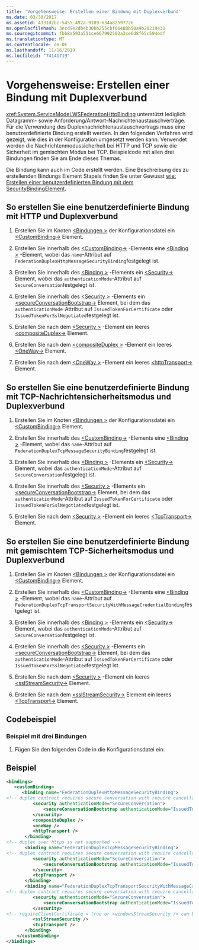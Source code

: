 ```yaml
---
title: 'Vorgehensweise: Erstellen einer Bindung mit Duplexverbund'
ms.date: 03/30/2017
ms.assetid: 4331d2bc-5455-492a-9189-634a82597726
ms.openlocfilehash: 3ecd9e2dbeb30bb255cbf66488b50a9b20219431
ms.sourcegitcommit: fbb8a593a511ce667992502a3ce6d8f65c594edf
ms.translationtype: MT
ms.contentlocale: de-DE
ms.lasthandoff: 11/16/2019
ms.locfileid: "74141719"
---
```

# <a name="how-to-create-a-duplex-federated-binding"></a>Vorgehensweise: Erstellen einer Bindung mit Duplexverbund

<xref:System.ServiceModel.WSFederationHttpBinding> unterstützt lediglich Datagramm- sowie Anforderung/Antwort-Nachrichtenaustauschverträge. Für die Verwendung des Duplexnachrichtenaustauschvertrags muss eine benutzerdefinierte Bindung erstellt werden. In den folgenden Verfahren wird gezeigt, wie dies in der Konfiguration umgesetzt werden kann. Verwendet werden die Nachrichtenmodussicherheit bei HTTP und TCP sowie die Sicherheit im gemischten Modus bei TCP. Beispielcode mit allen drei Bindungen finden Sie am Ende dieses Themas.

Die Bindung kann auch im Code erstellt werden. Eine Beschreibung des zu erstellenden Bindungs Element Stapels finden Sie unter Gewusst [wie: Erstellen einer benutzerdefinierten Bindung mit dem SecurityBindingElement](../../../../docs/framework/wcf/feature-details/how-to-create-a-custom-binding-using-the-securitybindingelement.md).

## <a name="to-create-a-duplex-federated-custom-binding-with-http"></a>So erstellen Sie eine benutzerdefinierte Bindung mit HTTP und Duplexverbund

1. Erstellen Sie im Knoten [\<Bindungen >](../../../../docs/framework/configure-apps/file-schema/wcf/bindings.md) der Konfigurationsdatei ein [\<CustomBinding->](../../../../docs/framework/configure-apps/file-schema/wcf/custombinding.md) Element.

2. Erstellen Sie innerhalb des [\<CustomBinding->](../../../../docs/framework/configure-apps/file-schema/wcf/custombinding.md) -Elements eine [\<Binding >](../../configure-apps/file-schema/wcf/bindings.md) -Element, wobei das `name`-Attribut auf `FederationDuplexHttpMessageSecurityBinding`festgelegt ist.

3. Erstellen Sie innerhalb des [\<Binding >](../../configure-apps/file-schema/wcf/bindings.md) -Elements ein [\<Security->](../../../../docs/framework/configure-apps/file-schema/wcf/security-of-custombinding.md) Element, wobei das `authenticationMode`-Attribut auf `SecureConversation`festgelegt ist.

4. Erstellen Sie innerhalb des [\<Security >](../../../../docs/framework/configure-apps/file-schema/wcf/security-of-custombinding.md) -Elements ein [\<secureConversationBootstrap->](../../../../docs/framework/configure-apps/file-schema/wcf/secureconversationbootstrap.md) Element, bei dem das `authenticationMode`-Attribut auf `IssuedTokenForCertificate` oder `IssuedTokenForSslNegotiated`festgelegt ist.

5. Erstellen Sie nach dem [\<Security >](../../../../docs/framework/configure-apps/file-schema/wcf/security-of-custombinding.md) -Element ein leeres [\<compositeDuplex->](../../../../docs/framework/configure-apps/file-schema/wcf/compositeduplex.md) Element.

6. Erstellen Sie nach dem [\<compositeDuplex >](../../../../docs/framework/configure-apps/file-schema/wcf/compositeduplex.md) -Element ein leeres [\<OneWay->](../../../../docs/framework/configure-apps/file-schema/wcf/oneway.md) Element.

7. Erstellen Sie nach dem [\<OneWay >](../../../../docs/framework/configure-apps/file-schema/wcf/oneway.md) -Element ein leeres [\<httpTransport->](../../../../docs/framework/configure-apps/file-schema/wcf/httptransport.md) Element.

## <a name="to-create-a-duplex-federated-custom-binding-with-tcp-message-security-mode"></a>So erstellen Sie eine benutzerdefinierte Bindung mit TCP-Nachrichtensicherheitsmodus und Duplexverbund

1. Erstellen Sie im Knoten [\<Bindungen >](../../../../docs/framework/configure-apps/file-schema/wcf/bindings.md) der Konfigurationsdatei ein [\<CustomBinding->](../../../../docs/framework/configure-apps/file-schema/wcf/custombinding.md) Element.

2. Erstellen Sie innerhalb des [\<CustomBinding->](../../../../docs/framework/configure-apps/file-schema/wcf/custombinding.md) -Elements eine [\<Binding >](../../configure-apps/file-schema/wcf/bindings.md) -Element, wobei das `name`-Attribut auf `FederationDuplexTcpMessageSecurityBinding`festgelegt ist.

3. Erstellen Sie innerhalb des [\<Binding >](../../configure-apps/file-schema/wcf/bindings.md) -Elements ein [\<Security->](../../../../docs/framework/configure-apps/file-schema/wcf/security-of-custombinding.md) Element, wobei das `authenticationMode`-Attribut auf `SecureConversation`festgelegt ist.

4. Erstellen Sie innerhalb des [\<Security >](../../../../docs/framework/configure-apps/file-schema/wcf/security-of-custombinding.md) -Elements ein [\<secureConversationBootstrap->](../../../../docs/framework/configure-apps/file-schema/wcf/secureconversationbootstrap.md) Element, bei dem das `authenticationMode`-Attribut auf `IssuedTokenForCertificate` oder `IssuedTokenForSslNegotiated`festgelegt ist.

5. Erstellen Sie nach dem [\<Security >](../../../../docs/framework/configure-apps/file-schema/wcf/security-of-custombinding.md) -Element ein leeres [\<TcpTransport->](../../../../docs/framework/configure-apps/file-schema/wcf/tcptransport.md) Element.

## <a name="to-create-a-duplex-federated-custom-binding-with-tcp-mixed-security-mode"></a>So erstellen Sie eine benutzerdefinierte Bindung mit gemischtem TCP-Sicherheitsmodus und Duplexverbund

1. Erstellen Sie im Knoten [\<Bindungen >](../../../../docs/framework/configure-apps/file-schema/wcf/bindings.md) der Konfigurationsdatei ein [\<CustomBinding->](../../../../docs/framework/configure-apps/file-schema/wcf/custombinding.md) Element.

2. Erstellen Sie innerhalb des [\<CustomBinding->](../../../../docs/framework/configure-apps/file-schema/wcf/custombinding.md) -Elements eine [\<Binding >](../../configure-apps/file-schema/wcf/bindings.md) -Element, wobei das `name`-Attribut auf `FederationDuplexTcpTransportSecurityWithMessageCredentialBinding`festgelegt ist.

3. Erstellen Sie innerhalb des [\<Binding >](../../configure-apps/file-schema/wcf/bindings.md) -Elements ein [\<Security->](../../../../docs/framework/configure-apps/file-schema/wcf/security-of-custombinding.md) Element, wobei das `authenticationMode`-Attribut auf `SecureConversation`festgelegt ist.

4. Erstellen Sie innerhalb des [\<Security >](../../../../docs/framework/configure-apps/file-schema/wcf/security-of-custombinding.md) -Elements ein [\<secureConversationBootstrap->](../../../../docs/framework/configure-apps/file-schema/wcf/secureconversationbootstrap.md) Element, bei dem das `authenticationMode`-Attribut auf `IssuedTokenForCertificate` oder `IssuedTokenForSslNegotiated`festgelegt ist.

5. Erstellen Sie nach dem [\<Security >](../../../../docs/framework/configure-apps/file-schema/wcf/security-of-custombinding.md) -Element ein leeres [\<sslStreamSecurity->](../../../../docs/framework/configure-apps/file-schema/wcf/sslstreamsecurity.md) Element.

6. Erstellen Sie nach dem [\<sslStreamSecurity->](../../../../docs/framework/configure-apps/file-schema/wcf/sslstreamsecurity.md) Element ein leeres [\<TcpTransport->](../../../../docs/framework/configure-apps/file-schema/wcf/tcptransport.md) Element.

## <a name="code-sample"></a>Codebeispiel

### <a name="sample-with-3-bindings"></a>Beispiel mit drei Bindungen

1. Fügen Sie den folgenden Code in die Konfigurationsdatei ein:

## <a name="example"></a>Beispiel

```xml
<bindings>
   <customBinding>
      <binding name="FederationDuplexHttpMessageSecurityBinding">
<!-- duplex contract requires secure conversation with require cancellation = true -->
          <security authenticationMode="SecureConversation">
              <secureConversationBootstrap authenticationMode="IssuedTokenForSslNegotiated" />
          </security>
          <compositeDuplex />
          <oneWay />
          <httpTransport />
       </binding>
<!-- duplex over https is not supported -->
       <binding name="FederationDuplexTcpMessageSecurityBinding">
<!-- duplex contract requires secure conversation with require cancellation = true -->
          <security authenticationMode="SecureConversation">
              <secureConversationBootstrap authenticationMode="IssuedTokenForSslNegotiated" />
          </security>
          <tcpTransport />
       </binding>
       <binding name="FederationDuplexTcpTransportSecurityWithMessageCredentialsBinding">
<!-- duplex contract requires secure conversation with require cancellation = true -->
          <security authenticationMode="SecureConversation">
              <secureConversationBootstrap authenticationMode="IssuedTokenOverTransport" />
          </security>
<!-- requireClientCertificate = true or <windowsStreamSecurity /> can be used, but does not make sense for most scenarios -->
          <sslStreamSecurity />
          <tcpTransport />
       </binding>
    </customBinding>
</bindings>
```
